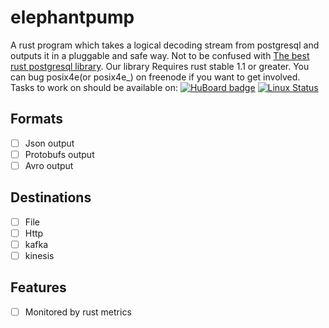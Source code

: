 # elephantpump

A rust program which takes a logical decoding stream from postgresql and 
outputs it in a pluggable and safe way. Not to be confused with
[The best rust postgresql library](https://github.com/sfackler/rust-postgres).
Our library Requires rust stable 1.1 or greater.  You can bug 
posix4e(or posix4e_) on freenode if you want to get involved. Tasks to work on 
should be available on:
[![HuBoard badge](http://img.shields.io/badge/Hu-Board-7965cc.svg)](https://huboard.com/posix4e/elephantpump)
[![Linux Status](https://travis-ci.org/posix4e/elephantpump.svg?branch=master)](https://travis-ci.org/posix4e/elephantpump)
## Formats

- [ ] Json output
- [ ] Protobufs output
- [ ] Avro output

## Destinations

- [ ] File
- [ ] Http
- [ ] kafka
- [ ] kinesis

## Features

- [ ] Monitored by rust metrics
